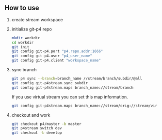 ## How to use
1. create stream workspace
2. initialize git-p4 repo

    ```bash
    mkdir workdir
    cd workdir
    git init
    git config git-p4.port "p4.repo.addr:1666"
    git config git-p4.user "p4_user_name"
    git config git-p4.client "workspace_name"
    ```

3. sync branch

    ```bash
    git p4 sync --branch=branch_name //stream/branch/subdir/@all
    git config git-p4stream.sync subdir
    git config git-p4stream.maps branch_name://stream/branch
    ```

    If you use virtual stream you can set this map information.

    ```bash
    git config git-p4stream.maps branch_name://stream/orig://stream/virtual
    ```


4. checkout and work

    ```bash
    git checkout p4/master -b master
    git p4stream switch dev
    git checkout -b develop
    ```
